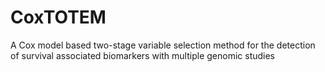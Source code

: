 # CoxTOTEM
A Cox model based two-stage variable selection method for the detection of survival associated biomarkers with multiple genomic studies
